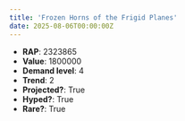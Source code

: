 ```yaml
---
title: 'Frozen Horns of the Frigid Planes'
date: 2025-08-06T00:00:00Z
---
```

- **RAP**: 2323865
- **Value**: 1800000
- **Demand level**: 4
- **Trend**: 2
- **Projected?**: True
- **Hyped?**: True
- **Rare?**: True
